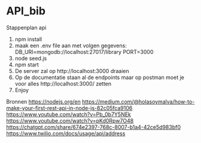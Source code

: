 # API_bib
 

Stappenplan api
1. npm install
2. maak een .env file aan met volgen gegevens:  DB_URI=mongodb://localhost:27017/library
                                                PORT=3000
3. node seed.js
4. npm start
5. De server zal op http://localhost:3000 draaien
6. Op de documentatie staan al de endpoints maar op postman moet je voor alles http://localhost:3000/ zetten 
7. Enjoy



Bronnen
https://nodejs.org/en
https://medium.com/@holasoymalva/how-to-make-your-first-rest-api-in-node-js-82c05fca9106 
https://www.youtube.com/watch?v=Pb_0b7Y5NEk
https://www.youtube.com/watch?v=pKd0Rpw7O48
https://chatgpt.com/share/674e2397-768c-8007-b1a4-42ce5d983bf0
https://www.twilio.com/docs/usage/api/address
